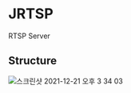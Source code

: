# JRTSP
RTSP Server

## Structure

![스크린샷 2021-12-21 오후 3 34 03](https://user-images.githubusercontent.com/37236920/146882865-e29fc013-151a-41ad-8fe0-ccb751252b28.png)
